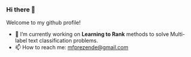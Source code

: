 ### Hi there 👋

Welcome to my github profile!

- 🔭 I’m currently working on __Learning to Rank__ methods to solve Multi-label text classification problems.
- 📫 How to reach me: mfprezende@gmail.com



